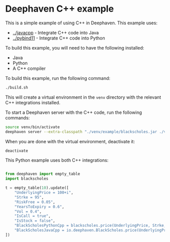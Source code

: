 # Deephaven C++ example

This is a simple example of using C++ in Deephaven.
This example uses:
* [../javacpp](../javacpp) - Integrate C++ code into Java
* [../pybind11](../pybind11) - Integrate C++ code into Python

To build this example, you will need to have the following installed:
* Java
* Python
* A C++ compiler

To build this example, run the following command:
```bash
./build.sh
```

This will create a virtual environment in the `venv` directory with the relevant C++ integrations installed.

To start a Deephaven server with the C++ code, run the following commands:
```bash
source venv/bin/activate
deephaven server --extra-classpath "./venv/example/blackscholes.jar ./venv/example/javacpp.jar" --jvm-args -Djava.library.path=./venv/example 
```

When you are done with the virtual environment, deactivate it:
```bash
deactivate
```

This Python example uses both C++ integrations:
```python

from deephaven import empty_table
import blackscholes

t = empty_table(10).update([
    "UnderlyingPrice = 100+i",
    "Strke = 95",
    "RiskFree = 0.05",
    "YearsToExpiry = 0.6",
    "Vol = 0.4",
    "IsCall = true",
    "IsStock = false",
    "BlackScholesPythonCpp = blackscholes.price(UnderlyingPrice, Strke, RiskFree, YearsToExpiry, Vol, IsCall, IsStock)",
    "BlackScholesJavaCpp = io.deephaven.BlackScholes.price(UnderlyingPrice, Strke, RiskFree, YearsToExpiry, Vol, IsCall, IsStock)",
])
```